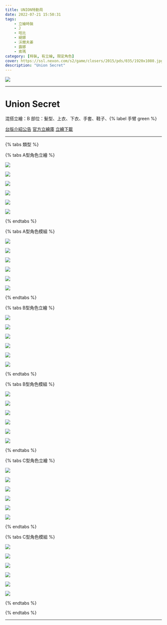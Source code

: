 ```yaml
---
title: UNION特勤局
date: 2022-07-21 15:50:31
tags:
    - 立繪時裝
    - J
    - 哈比
    - 緹娜
    - 沃爾夫姜
    - 露娜
    - 索瑪
category: [時裝, 有立繪, 限定角色]
cover: https://ssl.nexon.com/s2/game/closers/2015/pds/035/1920x1080.jpg
description: "Union Secret"
---
```


![](https://ssl.nexon.com/s2/game/closers/2015/pds/035/1920x1080.jpg)

---
# Union Secret

混搭立繪：B
部位：髮型、上衣、下衣、手套、鞋子、{% label 手臂 green %}

[台版介紹公告](https://cls.mangot5.com/game/cls/news/detail?contentNo=39156)
[官方立繪庫](https://closers.nexon.com/Pds/FanSiteKit)
[立繪下載](https://closers.vod.nexoncdn.co.kr/site/fansitekit/Closers_FansiteKit_secret.zip)


---
{% tabs 類型 %}
<!-- tab <font color=#DE3163><b>立繪A型</b></font>-->
{% tabs A型角色立繪 %}
<!-- tab J-->
![](https://i.imgur.com/GwF1ftu.jpg)
<!-- endtab -->
<!-- tab 哈比(Harpy)-->
![](https://i.imgur.com/gbxm2oL.jpg)
<!-- endtab -->
<!-- tab 緹娜(Tina)-->
![](https://i.imgur.com/HehiMy3.jpg)
<!-- endtab -->
<!-- tab 沃爾夫姜(Wolfgang)-->
![](https://i.imgur.com/gnajgqF.jpg)
<!-- endtab -->
<!-- tab 露娜(Luna)-->
![](https://i.imgur.com/ukbBnqG.jpg)
<!-- endtab -->
<!-- tab 索瑪(Soma)-->
![](https://i.imgur.com/c1yUi0E.jpg)
<!-- endtab -->
{% endtabs %}
<!-- endtab -->

<!-- tab 模組A型-->
{% tabs A型角色模組 %}
<!-- tab J-->
![](https://i.imgur.com/bAmhicf.png)
<!-- endtab -->
<!-- tab 哈比(Harpy)-->
![](https://i.imgur.com/19XdoLH.png)
<!-- endtab -->
<!-- tab 緹娜(Tina)-->
![](https://i.imgur.com/NGYYmFc.png)
<!-- endtab -->
<!-- tab 沃爾夫姜(Wolfgang)-->
![](https://i.imgur.com/tMOFl6B.png)
<!-- endtab -->
<!-- tab 露娜(Luna)-->
![](https://i.imgur.com/5DgEMzU.png)
<!-- endtab -->
<!-- tab 索瑪(Soma)-->
![](https://i.imgur.com/y0scHEF.png)
<!-- endtab -->
{% endtabs %}
<!-- endtab -->

<!-- tab <font color=#DE3163><b>立繪B型(混合立繪)</b></font>-->
{% tabs B型角色立繪 %}
<!-- tab J-->
![](https://i.imgur.com/ORcLVAr.jpg)
<!-- endtab -->
<!-- tab 哈比(Harpy)-->
![](https://i.imgur.com/3byLZgP.jpg)
<!-- endtab -->
<!-- tab 緹娜(Tina)-->
![](https://i.imgur.com/5aR7NJo.jpg)
<!-- endtab -->
<!-- tab 沃爾夫姜(Wolfgang)-->
![](https://i.imgur.com/1VJbdux.jpg)
<!-- endtab -->
<!-- tab 露娜(Luna)-->
![](https://i.imgur.com/wpxPTbE.jpg)
<!-- endtab -->
<!-- tab 索瑪(Soma)-->
![](https://i.imgur.com/0rzu6rj.jpg)
<!-- endtab -->
{% endtabs %}
<!-- endtab -->

<!-- tab 模組B型-->
{% tabs B型角色模組 %}
<!-- tab J-->
![](https://i.imgur.com/ATNL5zT.png)
<!-- endtab -->
<!-- tab 哈比(Harpy)-->
![](https://i.imgur.com/mifcxcy.png)
<!-- endtab -->
<!-- tab 緹娜(Tina)-->
![](https://i.imgur.com/6wXlfrA.png)
<!-- endtab -->
<!-- tab 沃爾夫姜(Wolfgang)-->
![](https://i.imgur.com/3kVsUjD.png)
<!-- endtab -->
<!-- tab 露娜(Luna)-->
![](https://i.imgur.com/SPmShmw.png)
<!-- endtab -->
<!-- tab 索瑪(Soma)-->
![](https://i.imgur.com/12oCvYG.png)
<!-- endtab -->
{% endtabs %}
<!-- endtab -->

<!-- tab <font color=#DE3163><b>立繪C型</b></font>-->
{% tabs C型角色立繪 %}
<!-- tab J-->
![](https://i.imgur.com/mBixp6r.jpg)
<!-- endtab -->
<!-- tab 哈比(Harpy)-->
![](https://i.imgur.com/yJ4lweC.jpg)
<!-- endtab -->
<!-- tab 緹娜(Tina)-->
![](https://i.imgur.com/VXrT23b.jpg)
<!-- endtab -->
<!-- tab 沃爾夫姜(Wolfgang)-->
![](https://i.imgur.com/u4brLcI.jpg)
<!-- endtab -->
<!-- tab 露娜(Luna)-->
![](https://i.imgur.com/x0hNg1i.jpg)
<!-- endtab -->
<!-- tab 索瑪(Soma)-->
![](https://i.imgur.com/lpGCpIU.jpg)
<!-- endtab -->
{% endtabs %}
<!-- endtab -->

<!-- tab 模組C型-->
{% tabs C型角色模組 %}
<!-- tab J-->
![](https://i.imgur.com/9XjuYpl.png)
<!-- endtab -->
<!-- tab 哈比(Harpy)-->
![](https://i.imgur.com/CyMUPtI.png)
<!-- endtab -->
<!-- tab 緹娜(Tina)-->
![](https://i.imgur.com/f67WTI5.png)
<!-- endtab -->
<!-- tab 沃爾夫姜(Wolfgang)-->
![](https://i.imgur.com/SYi3qvX.png)
<!-- endtab -->
<!-- tab 露娜(Luna)-->
![](https://i.imgur.com/nriU6t4.png)
<!-- endtab -->
<!-- tab 索瑪(Soma)-->
![](https://i.imgur.com/V44hweW.png)
<!-- endtab -->
{% endtabs %}
<!-- endtab -->

{% endtabs %}

---
